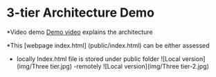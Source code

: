 # 3-tier Architecture Demo

*Video demo
[Demo video](https://youtu.be/5S-OaFjtILE) explains the architecture

*This [webpage index.html] (public/index.html) can be either assessed 
- locally
Index.html file is stored under public folder
![Local version](img/Three tier.jpg)
-remotely 
![Local version](img/Three tier-2.jpg)


